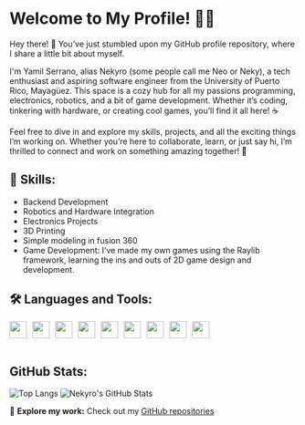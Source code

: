 # Welcome to My Profile! 🎉👋

Hey there! 🎉 You’ve just stumbled upon my GitHub profile repository, where I share a little bit about myself.

I'm Yamil Serrano, alias Nekyro (some people call me Neo or Neky), a tech enthusiast and aspiring software engineer from the University of Puerto Rico, Mayagüez. This space is a cozy hub for all my passions programming, electronics, robotics, and a bit of game development. Whether it’s coding, tinkering with hardware, or creating cool games, you’ll find it all here! ☕️

Feel free to dive in and explore my skills, projects, and all the exciting things I’m working on. Whether you’re here to collaborate, learn, or just say hi, I’m thrilled to connect and work on something amazing together! 🚀
## 🔧 Skills:
- Backend Development
- Robotics and Hardware Integration
- Electronics Projects
- 3D Printing
- Simple modeling in fusion 360
- Game Development: I’ve made my own games using the Raylib framework, learning the ins and outs of 2D game design and development.

## 🛠️ Languages and Tools:
<div style="display: flex; flex-wrap: wrap;">
  <img src="https://cdn.jsdelivr.net/gh/devicons/devicon@latest/icons/python/python-plain.svg" width="30px" style="padding-right:10px;" />
  <img src="https://cdn.jsdelivr.net/gh/devicons/devicon@latest/icons/c/c-original.svg" width="30px" style="padding-right:10px;" />
  <img src="https://cdn.jsdelivr.net/gh/devicons/devicon@latest/icons/cplusplus/cplusplus-original.svg" width="30px" style="padding-right:10px;" />
  <img src="https://cdn.jsdelivr.net/gh/devicons/devicon@latest/icons/java/java-original.svg" width="30px" style="padding-right:10px;" />
  <img src="https://cdn.jsdelivr.net/gh/devicons/devicon@latest/icons/arduino/arduino-original.svg" width="30px" style="padding-right:10px;" />
  <img src="https://cdn.jsdelivr.net/gh/devicons/devicon@latest/icons/vscode/vscode-original.svg" width="30px" style="padding-right:10px;" />
  <img src="https://cdn.jsdelivr.net/gh/devicons/devicon@latest/icons/rust/rust-original.svg" width="30px" style="padding-right:10px;" />
  <img src="https://cdn.jsdelivr.net/gh/devicons/devicon@latest/icons/github/github-original.svg" width="30px" style="padding-right:10px;" />
  <img src="https://cdn.jsdelivr.net/gh/devicons/devicon@latest/icons/git/git-original.svg" width="30px" style="padding-right:10px;" />
</div>

<br>

## GitHub Stats:
![Top Langs](https://github-readme-stats.vercel.app/api/top-langs/?username=Yamil-Serrano&langs_count=6&theme=transparent)
![Nekyro's GitHub Stats](https://github-readme-stats.vercel.app/api?username=Yamil-Serrano&show_icons=true&theme=transparent)

🔗 **Explore my work:**
Check out my [GitHub repositories](https://github.com/Yamil-Serrano)




